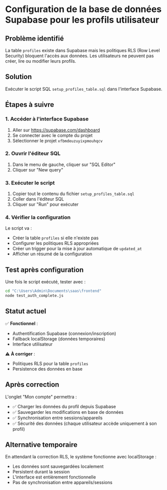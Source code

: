 # Configuration de la base de données Supabase pour les profils utilisateur

## Problème identifié
La table `profiles` existe dans Supabase mais les politiques RLS (Row Level Security) bloquent l'accès aux données. Les utilisateurs ne peuvent pas créer, lire ou modifier leurs profils.

## Solution
Exécuter le script SQL `setup_profiles_table.sql` dans l'interface Supabase.

## Étapes à suivre

### 1. Accéder à l'interface Supabase
1. Aller sur https://supabase.com/dashboard
2. Se connecter avec le compte du projet
3. Sélectionner le projet `xfbmdeuzuyixpmouhqcv`

### 2. Ouvrir l'éditeur SQL
1. Dans le menu de gauche, cliquer sur "SQL Editor"
2. Cliquer sur "New query"

### 3. Exécuter le script
1. Copier tout le contenu du fichier `setup_profiles_table.sql`
2. Coller dans l'éditeur SQL
3. Cliquer sur "Run" pour exécuter

### 4. Vérifier la configuration
Le script va :
- Créer la table `profiles` si elle n'existe pas
- Configurer les politiques RLS appropriées
- Créer un trigger pour la mise à jour automatique de `updated_at`
- Afficher un résumé de la configuration

## Test après configuration

Une fois le script exécuté, tester avec :
```bash
cd "C:\Users\Admin\Documents\saas\frontend"
node test_auth_complete.js
```

## Statut actuel

✅ **Fonctionnel** :
- Authentification Supabase (connexion/inscription)
- Fallback localStorage (données temporaires)
- Interface utilisateur

⚠️ **À corriger** :
- Politiques RLS pour la table `profiles`
- Persistence des données en base

## Après correction

L'onglet "Mon compte" permettra :
- ✅ Charger les données du profil depuis Supabase
- ✅ Sauvegarder les modifications en base de données
- ✅ Synchronisation entre sessions/appareils
- ✅ Sécurité des données (chaque utilisateur accède uniquement à son profil)

## Alternative temporaire

En attendant la correction RLS, le système fonctionne avec localStorage :
- Les données sont sauvegardées localement
- Persistent durant la session
- L'interface est entièrement fonctionnelle
- Pas de synchronisation entre appareils/sessions
